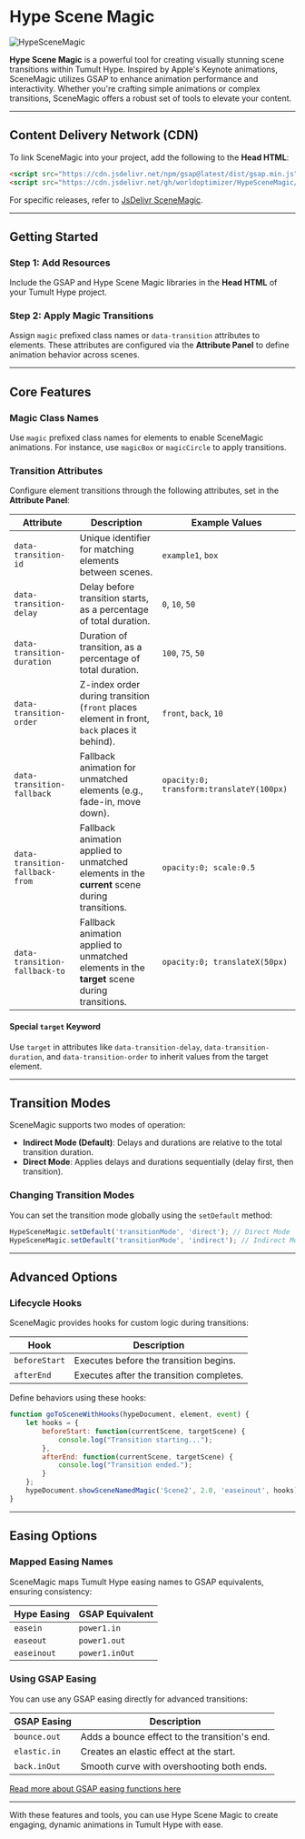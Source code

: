 # Hype Scene Magic 

![HypeSceneMagic](https://playground.maxziebell.de/Hype/SceneMagic/HypeSceneMagic.jpg?)

**Hype Scene Magic** is a powerful tool for creating visually stunning scene transitions within Tumult Hype. Inspired by Apple's Keynote animations, SceneMagic utilizes GSAP to enhance animation performance and interactivity. Whether you're crafting simple animations or complex transitions, SceneMagic offers a robust set of tools to elevate your content.

---

## Content Delivery Network (CDN)

To link SceneMagic into your project, add the following to the **Head HTML**:

```html
<script src="https://cdn.jsdelivr.net/npm/gsap@latest/dist/gsap.min.js"></script>
<script src="https://cdn.jsdelivr.net/gh/worldoptimizer/HypeSceneMagic/HypeSceneMagic.min.js"></script>
```

For specific releases, refer to [JsDelivr SceneMagic](https://www.jsdelivr.com/package/gh/worldoptimizer/HypeSceneMagic).

---

## Getting Started

### Step 1: Add Resources
Include the GSAP and Hype Scene Magic libraries in the **Head HTML** of your Tumult Hype project.

### Step 2: Apply Magic Transitions
Assign `magic` prefixed class names or `data-transition` attributes to elements. These attributes are configured via the **Attribute Panel** to define animation behavior across scenes.

---

## Core Features

### Magic Class Names
Use `magic` prefixed class names for elements to enable SceneMagic animations. For instance, use `magicBox` or `magicCircle` to apply transitions.

### Transition Attributes
Configure element transitions through the following attributes, set in the **Attribute Panel**:

| Attribute                   | Description                                                                                         | Example Values                |
|-----------------------------|-----------------------------------------------------------------------------------------------------|--------------------------------|
| `data-transition-id`        | Unique identifier for matching elements between scenes.                                            | `example1`, `box`             |
| `data-transition-delay`     | Delay before transition starts, as a percentage of total duration.                                 | `0`, `10`, `50`               |
| `data-transition-duration`  | Duration of transition, as a percentage of total duration.                                         | `100`, `75`, `50`             |
| `data-transition-order`     | Z-index order during transition (`front` places element in front, `back` places it behind).        | `front`, `back`, `10`         |
| `data-transition-fallback`  | Fallback animation for unmatched elements (e.g., fade-in, move down).                              | `opacity:0; transform:translateY(100px)` |
| `data-transition-fallback-from` | Fallback animation applied to unmatched elements in the **current** scene during transitions.   | `opacity:0; scale:0.5`        |
| `data-transition-fallback-to`   | Fallback animation applied to unmatched elements in the **target** scene during transitions.    | `opacity:0; translateX(50px)` |

#### Special `target` Keyword
Use `target` in attributes like `data-transition-delay`, `data-transition-duration`, and `data-transition-order` to inherit values from the target element.

---

## Transition Modes

SceneMagic supports two modes of operation:

- **Indirect Mode (Default)**: Delays and durations are relative to the total transition duration.
- **Direct Mode**: Applies delays and durations sequentially (delay first, then transition).

### Changing Transition Modes
You can set the transition mode globally using the `setDefault` method:

```javascript
HypeSceneMagic.setDefault('transitionMode', 'direct'); // Direct Mode
HypeSceneMagic.setDefault('transitionMode', 'indirect'); // Indirect Mode
```

---

## Advanced Options

### Lifecycle Hooks
SceneMagic provides hooks for custom logic during transitions:

| Hook           | Description                             |
|----------------|-----------------------------------------|
| `beforeStart`  | Executes before the transition begins.  |
| `afterEnd`     | Executes after the transition completes.|

Define behaviors using these hooks:

```javascript
function goToSceneWithHooks(hypeDocument, element, event) {
    let hooks = {
        beforeStart: function(currentScene, targetScene) {
            console.log("Transition starting...");
        },
        afterEnd: function(currentScene, targetScene) {
            console.log("Transition ended.");
        }
    };
    hypeDocument.showSceneNamedMagic('Scene2', 2.0, 'easeinout', hooks);
}
```

---

## Easing Options

### Mapped Easing Names
SceneMagic maps Tumult Hype easing names to GSAP equivalents, ensuring consistency:

| **Hype Easing** | **GSAP Equivalent**   |
|------------------|-----------------------|
| `easein`         | `power1.in`          |
| `easeout`        | `power1.out`         |
| `easeinout`      | `power1.inOut`       |

### Using GSAP Easing
You can use any GSAP easing directly for advanced transitions:

| **GSAP Easing** | Description                                       |
|------------------|---------------------------------------------------|
| `bounce.out`     | Adds a bounce effect to the transition's end.     |
| `elastic.in`     | Creates an elastic effect at the start.           |
| `back.inOut`     | Smooth curve with overshooting both ends.         |

 [Read more about GSAP easing functions here](https://greensock.com/docs/v3/Eases) 

---

With these features and tools, you can use Hype Scene Magic to create engaging, dynamic animations in Tumult Hype with ease.
